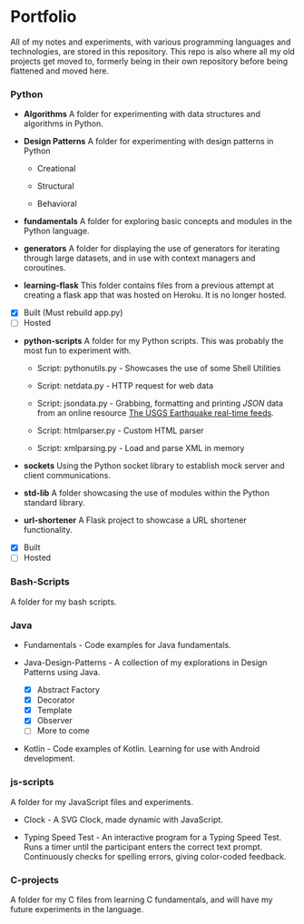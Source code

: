 # Portfolio
All of my notes and experiments, with various programming languages and technologies, are stored in this repository. This repo is also where all my old projects get moved to, formerly being in their own repository before being flattened and moved here.

### Python

* __Algorithms__
A folder for experimenting with data structures and algorithms in Python.

* __Design Patterns__
A folder for experimenting with design patterns in Python
  * Creational

  * Structural

  * Behavioral

* __fundamentals__
A folder for exploring basic concepts and modules in the Python language. 

* __generators__
A folder for displaying the use of generators for iterating through large datasets, and in use with context managers and coroutines.

* __learning-flask__
This folder contains files from a previous attempt at creating a flask app that was hosted on Heroku. It is no longer hosted.

- [X] Built (Must rebuild app.py)
- [ ] Hosted

* __python-scripts__
A folder for my Python scripts. This was probably the most fun to experiment with.
  * Script: pythonutils.py - Showcases the use of some Shell Utilities

  * Script: netdata.py - HTTP request for web data

  * Script: jsondata.py - Grabbing, formatting and printing *JSON* data from an online resource [The USGS Earthquake real-time feeds](https://earthquake.usgs.gov/earthquakes/feed/v1.0/geojson.php).

  * Script: htmlparser.py - Custom HTML parser

  * Script: xmlparsing.py - Load and parse XML in memory

* __sockets__
Using the Python socket library to establish mock server and client communications.

* __std-lib__
A folder showcasing the use of modules within the Python standard library.

* __url-shortener__
A Flask project to showcase a URL shortener functionality.

- [X] Built
- [ ] Hosted

### Bash-Scripts
A folder for my bash scripts.

### Java

* Fundamentals - Code examples for Java fundamentals.

* Java-Design-Patterns - A collection of my explorations in Design Patterns using Java.

	- [X] Abstract Factory
	- [X] Decorator
	- [X] Template
	- [X] Observer
	- [ ] More to come

* Kotlin - Code examples of Kotlin. Learning for use with Android development.

### js-scripts
A folder for my JavaScript files and experiments.

* Clock - A SVG Clock, made dynamic with JavaScript.

* Typing Speed Test - An interactive program for a Typing Speed Test. Runs a timer until the participant enters the correct text prompt. Continuously checks for spelling errors, giving color-coded feedback.

### C-projects 
A folder for my C files from learning C fundamentals, and will have my future experiments in the language.
